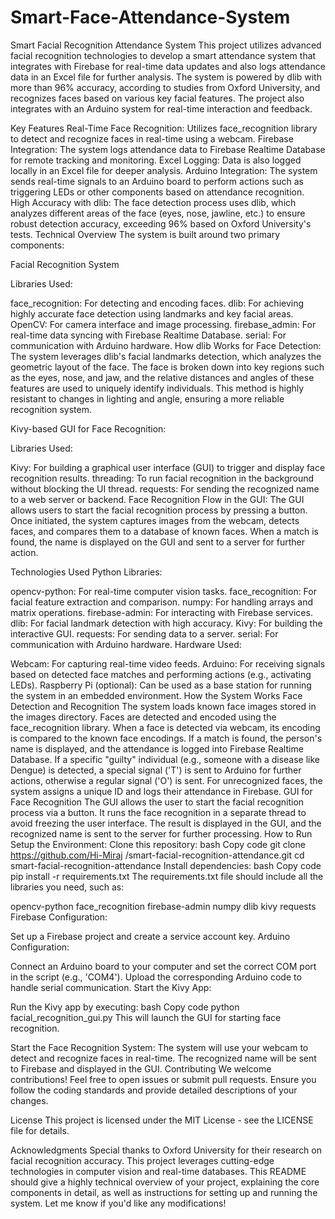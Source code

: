 # Smart-Face-Attendance-System
Smart Facial Recognition Attendance System
This project utilizes advanced facial recognition technologies to develop a smart attendance system that integrates with Firebase for real-time data updates and also logs attendance data in an Excel file for further analysis. The system is powered by dlib with more than 96% accuracy, according to studies from Oxford University, and recognizes faces based on various key facial features. The project also integrates with an Arduino system for real-time interaction and feedback.

Key Features
Real-Time Face Recognition: Utilizes face_recognition library to detect and recognize faces in real-time using a webcam.
Firebase Integration: The system logs attendance data to Firebase Realtime Database for remote tracking and monitoring.
Excel Logging: Data is also logged locally in an Excel file for deeper analysis.
Arduino Integration: The system sends real-time signals to an Arduino board to perform actions such as triggering LEDs or other components based on attendance recognition.
High Accuracy with dlib: The face detection process uses dlib, which analyzes different areas of the face (eyes, nose, jawline, etc.) to ensure robust detection accuracy, exceeding 96% based on Oxford University's tests.
Technical Overview
The system is built around two primary components:

Facial Recognition System

Libraries Used:

face_recognition: For detecting and encoding faces.
dlib: For achieving highly accurate face detection using landmarks and key facial areas.
OpenCV: For camera interface and image processing.
firebase_admin: For real-time data syncing with Firebase Realtime Database.
serial: For communication with Arduino hardware.
How dlib Works for Face Detection: The system leverages dlib's facial landmarks detection, which analyzes the geometric layout of the face. The face is broken down into key regions such as the eyes, nose, and jaw, and the relative distances and angles of these features are used to uniquely identify individuals. This method is highly resistant to changes in lighting and angle, ensuring a more reliable recognition system.

Kivy-based GUI for Face Recognition:

Libraries Used:

Kivy: For building a graphical user interface (GUI) to trigger and display face recognition results.
threading: To run facial recognition in the background without blocking the UI thread.
requests: For sending the recognized name to a web server or backend.
Face Recognition Flow in the GUI: The GUI allows users to start the facial recognition process by pressing a button. Once initiated, the system captures images from the webcam, detects faces, and compares them to a database of known faces. When a match is found, the name is displayed on the GUI and sent to a server for further action.

Technologies Used
Python Libraries:

opencv-python: For real-time computer vision tasks.
face_recognition: For facial feature extraction and comparison.
numpy: For handling arrays and matrix operations.
firebase-admin: For interacting with Firebase services.
dlib: For facial landmark detection with high accuracy.
Kivy: For building the interactive GUI.
requests: For sending data to a server.
serial: For communication with Arduino hardware.
Hardware Used:

Webcam: For capturing real-time video feeds.
Arduino: For receiving signals based on detected face matches and performing actions (e.g., activating LEDs).
Raspberry Pi (optional): Can be used as a base station for running the system in an embedded environment.
How the System Works
Face Detection and Recognition
The system loads known face images stored in the images directory.
Faces are detected and encoded using the face_recognition library.
When a face is detected via webcam, its encoding is compared to the known face encodings.
If a match is found, the person's name is displayed, and the attendance is logged into Firebase Realtime Database.
If a specific "guilty" individual (e.g., someone with a disease like Dengue) is detected, a special signal ('T') is sent to Arduino for further actions, otherwise a regular signal ('O') is sent.
For unrecognized faces, the system assigns a unique ID and logs their attendance in Firebase.
GUI for Face Recognition
The GUI allows the user to start the facial recognition process via a button.
It runs the face recognition in a separate thread to avoid freezing the user interface.
The result is displayed in the GUI, and the recognized name is sent to the server for further processing.
How to Run
Setup the Environment:
Clone this repository:
bash
Copy code
git clone https://github.com/Hi-Miraj
/smart-facial-recognition-attendance.git
cd smart-facial-recognition-attendance
Install dependencies:
bash
Copy code
pip install -r requirements.txt
The requirements.txt file should include all the libraries you need, such as:

opencv-python
face_recognition
firebase-admin
numpy
dlib
kivy
requests
Firebase Configuration:

Set up a Firebase project and create a service account key.
Arduino Configuration:

Connect an Arduino board to your computer and set the correct COM port in the script (e.g., 'COM4').
Upload the corresponding Arduino code to handle serial communication.
Start the Kivy App:

Run the Kivy app by executing:
bash
Copy code
python facial_recognition_gui.py
This will launch the GUI for starting face recognition.

Start the Face Recognition System:
The system will use your webcam to detect and recognize faces in real-time.
The recognized name will be sent to Firebase and displayed in the GUI.
Contributing
We welcome contributions! Feel free to open issues or submit pull requests. Ensure you follow the coding standards and provide detailed descriptions of your changes.

License
This project is licensed under the MIT License - see the LICENSE file for details.

Acknowledgments
Special thanks to Oxford University for their research on facial recognition accuracy.
This project leverages cutting-edge technologies in computer vision and real-time databases.
This README should give a highly technical overview of your project, explaining the core components in detail, as well as instructions for setting up and running the system. Let me know if you'd like any modifications!






